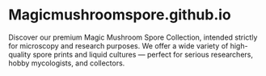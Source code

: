 # Magicmushroomspore.github.io
Discover our premium Magic Mushroom Spore Collection, intended strictly for microscopy and research purposes. We offer a wide variety of high-quality spore prints and liquid cultures — perfect for serious researchers, hobby mycologists, and collectors.
